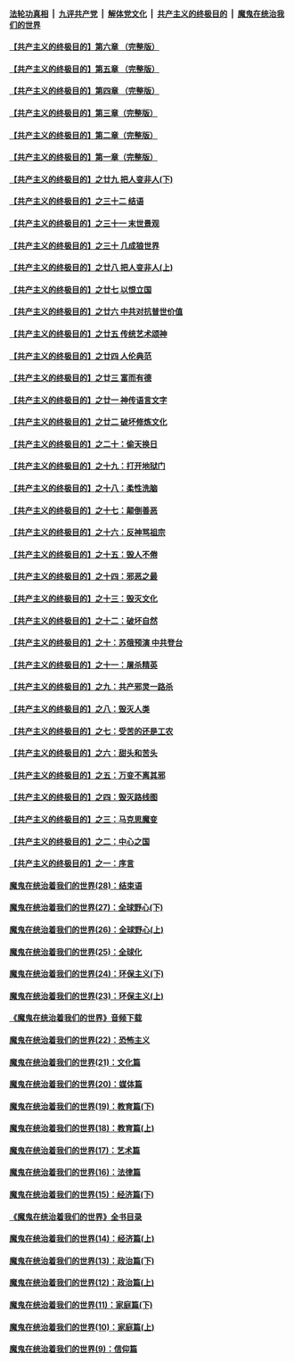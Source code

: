 ####  [法轮功真相](../../../../basic/blob/master/README.md?t=07041402) &nbsp;|&nbsp; [九评共产党](../../../../9ping.md/blob/master/README.md?t=07041402) &nbsp;|&nbsp; [解体党文化](../../../../jtdwh.md/blob/master/README.md?t=07041402)  &nbsp;|&nbsp; [共产主义的终极目的](../../../../gczydzjmd.md/blob/master/README.md?t=07041402) &nbsp;|&nbsp; [魔鬼在统治我们的世界](../../../../mgztzwmdsj.md/blob/master/README.md?t=07041402) 

#### [【共产主义的终极目的】第六章 （完整版）](../pages/nsc422/n11428913.md?t=07041402) 

#### [【共产主义的终极目的】第五章 （完整版）](../pages/nsc422/n11428912.md?t=07041402) 

#### [【共产主义的终极目的】第四章 （完整版）](../pages/nsc422/n11428907.md?t=07041402) 

#### [【共产主义的终极目的】第三章（完整版）](../pages/nsc422/n11428848.md?t=07041402) 

#### [【共产主义的终极目的】第二章（完整版）](../pages/nsc422/n11428831.md?t=07041402) 

#### [【共产主义的终极目的】第一章（完整版）](../pages/nsc422/n11417651.md?t=07041402) 

#### [【共产主义的终极目的】之廿九 把人变非人(下)](../pages/nsc422/n11344140.md?t=07041402) 

#### [【共产主义的终极目的】之三十二 结语](../pages/nsc422/n11360535.md?t=07041402) 

#### [【共产主义的终极目的】之三十一 末世景观](../pages/nsc422/n11351129.md?t=07041402) 

#### [【共产主义的终极目的】之三十 几成狼世界](../pages/nsc422/n11348280.md?t=07041402) 

#### [【共产主义的终极目的】之廿八 把人变非人(上)](../pages/nsc422/n11340492.md?t=07041402) 

#### [【共产主义的终极目的】之廿七 以恨立国](../pages/nsc422/n11336944.md?t=07041402) 

#### [【共产主义的终极目的】之廿六 中共对抗普世价值](../pages/nsc422/n11324785.md?t=07041402) 

#### [【共产主义的终极目的】之廿五 传统艺术颂神](../pages/nsc422/n11296396.md?t=07041402) 

#### [【共产主义的终极目的】之廿四 人伦典范](../pages/nsc422/n11296397.md?t=07041402) 

#### [【共产主义的终极目的】之廿三 富而有德](../pages/nsc422/n11283598.md?t=07041402) 

#### [【共产主义的终极目的】之廿一 神传语言文字](../pages/nsc422/n11263265.md?t=07041402) 

#### [【共产主义的终极目的】之廿二 破坏修炼文化](../pages/nsc422/n11245728.md?t=07041402) 

#### [【共产主义的终极目的】之二十：偷天换日](../pages/nsc422/n11238846.md?t=07041402) 

#### [【共产主义的终极目的】之十九：打开地狱门](../pages/nsc422/n11206376.md?t=07041402) 

#### [【共产主义的终极目的】之十八：柔性洗脑](../pages/nsc422/n11199994.md?t=07041402) 

#### [【共产主义的终极目的】之十七：颠倒善恶](../pages/nsc422/n11179782.md?t=07041402) 

#### [【共产主义的终极目的】之十六：反神骂祖宗](../pages/nsc422/n11166798.md?t=07041402) 

#### [【共产主义的终极目的】之十五：毁人不倦](../pages/nsc422/n11166792.md?t=07041402) 

#### [【共产主义的终极目的】之十四：邪恶之最](../pages/nsc422/n11150249.md?t=07041402) 

#### [【共产主义的终极目的】之十三：毁灭文化](../pages/nsc422/n11135227.md?t=07041402) 

#### [【共产主义的终极目的】之十二：破坏自然](../pages/nsc422/n11135214.md?t=07041402) 

#### [【共产主义的终极目的】之十：苏俄预演 中共登台](../pages/nsc422/n11118424.md?t=07041402) 

#### [【共产主义的终极目的】之十一：屠杀精英](../pages/nsc422/n11118442.md?t=07041402) 

#### [【共产主义的终极目的】之九：共产邪灵一路杀](../pages/nsc422/n11114139.md?t=07041402) 

#### [【共产主义的终极目的】之八：毁灭人类](../pages/nsc422/n11108503.md?t=07041402) 

#### [【共产主义的终极目的】之七：受苦的还是工农](../pages/nsc422/n11101809.md?t=07041402) 

#### [【共产主义的终极目的】之六：甜头和苦头](../pages/nsc422/n11096971.md?t=07041402) 

#### [【共产主义的终极目的】之五：万变不离其邪](../pages/nsc422/n11091285.md?t=07041402) 

#### [【共产主义的终极目的】之四：毁灭路线图](../pages/nsc422/n11086284.md?t=07041402) 

#### [【共产主义的终极目的】之三：马克思魔变](../pages/nsc422/n11061941.md?t=07041402) 

#### [【共产主义的终极目的】之二：中心之国](../pages/nsc422/n11047728.md?t=07041402) 

#### [【共产主义的终极目的】之一：序言](../pages/nsc422/n11086077.md?t=07041402) 

#### [魔鬼在统治着我们的世界(28)：结束语](../pages/nsc422/n10936246.md?t=07041402) 

#### [魔鬼在统治着我们的世界(27)：全球野心(下)](../pages/nsc422/n10928319.md?t=07041402) 

#### [魔鬼在统治着我们的世界(26)：全球野心(上)](../pages/nsc422/n10900318.md?t=07041402) 

#### [魔鬼在统治着我们的世界(25)：全球化](../pages/nsc422/n10788205.md?t=07041402) 

#### [魔鬼在统治着我们的世界(24)：环保主义(下)](../pages/nsc422/n10695307.md?t=07041402) 

#### [魔鬼在统治着我们的世界(23)：环保主义(上)](../pages/nsc422/n10688613.md?t=07041402) 

#### [《魔鬼在统治着我们的世界》音频下载](../pages/nsc422/n10635553.md?t=07041402) 

#### [魔鬼在统治着我们的世界(22)：恐怖主义](../pages/nsc422/n10614727.md?t=07041402) 

#### [魔鬼在统治着我们的世界(21)：文化篇](../pages/nsc422/n10597706.md?t=07041402) 

#### [魔鬼在统治着我们的世界(20)：媒体篇](../pages/nsc422/n10586579.md?t=07041402) 

#### [魔鬼在统治着我们的世界(19)：教育篇(下)](../pages/nsc422/n10564808.md?t=07041402) 

#### [魔鬼在统治着我们的世界(18)：教育篇(上)](../pages/nsc422/n10526970.md?t=07041402) 

#### [魔鬼在统治着我们的世界(17)：艺术篇](../pages/nsc422/n10499093.md?t=07041402) 

#### [魔鬼在统治着我们的世界(16)：法律篇](../pages/nsc422/n10485969.md?t=07041402) 

#### [魔鬼在统治着我们的世界(15)：经济篇(下)](../pages/nsc422/n10469975.md?t=07041402) 

#### [《魔鬼在统治着我们的世界》全书目录](../pages/nsc422/n10464261.md?t=07041402) 

#### [魔鬼在统治着我们的世界(14)：经济篇(上)](../pages/nsc422/n10457370.md?t=07041402) 

#### [魔鬼在统治着我们的世界(13)：政治篇(下)](../pages/nsc422/n10448270.md?t=07041402) 

#### [魔鬼在统治着我们的世界(12)：政治篇(上)](../pages/nsc422/n10444576.md?t=07041402) 

#### [魔鬼在统治着我们的世界(11)：家庭篇(下)](../pages/nsc422/n10440961.md?t=07041402) 

#### [魔鬼在统治着我们的世界(10)：家庭篇(上)](../pages/nsc422/n10435448.md?t=07041402) 

#### [魔鬼在统治着我们的世界(9)：信仰篇](../pages/nsc422/n10432159.md?t=07041402) 

